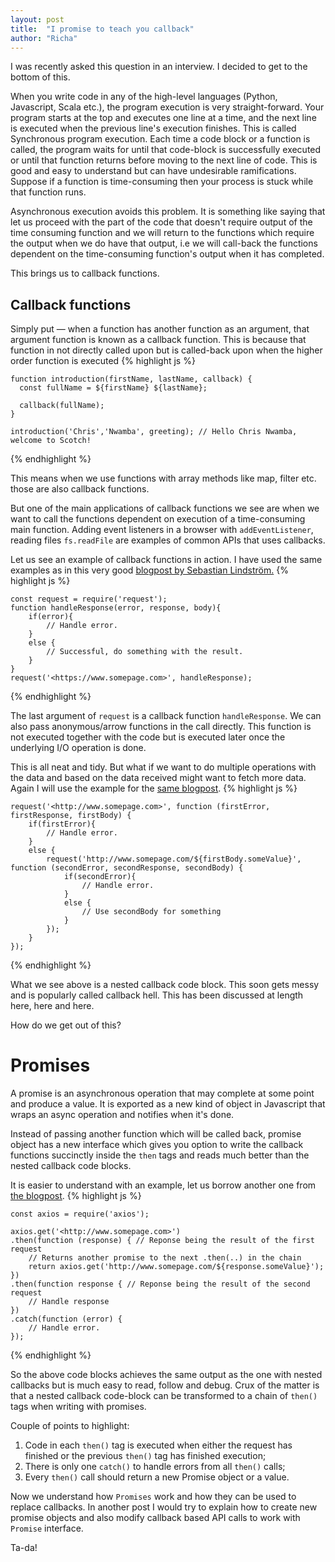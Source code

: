 ```yaml
---
layout: post
title:  "I promise to teach you callback"
author: "Richa"
---
```


I was recently asked this question in an interview. I decided to get to the bottom of this.

When you write code in any of the high-level languages (Python, Javascript, Scala etc.), the program execution is very straight-forward. Your program starts at the top and executes one line at a time, and the next line is executed when the previous line's execution finishes. This is called Synchronous program execution. Each time a code block or a function is called, the program waits for until that code-block is successfully executed or until that function returns before moving to the next line of code. This is good and easy to understand but can have undesirable ramifications. Suppose if a function is time-consuming then your process is stuck while that function runs.

Asynchronous execution avoids this problem. It is something like saying that let us proceed with the part of the code that doesn't require output of the time consuming function and we will return to the functions which require the output when we do have that output, i.e we will call-back the functions dependent on the time-consuming function's output when it has completed.

This brings us to callback functions.

## Callback functions

Simply put — when a function has another function as an argument, that argument function is known as a callback function. This is because that function in not directly called upon but is called-back upon when the higher order function is executed
 {% highlight js %}
    
    function introduction(firstName, lastName, callback) {
      const fullName = ${firstName} ${lastName};
    
      callback(fullName);
    }
    
    introduction('Chris','Nwamba', greeting); // Hello Chris Nwamba, welcome to Scotch!
{% endhighlight %}

This means when we use functions with array methods like map, filter etc. those are also callback functions.

But one of the main applications of callback functions we see are when we want to call the functions dependent on execution of a time-consuming main function. Adding event listeners in a browser with `addEventListener`, reading files `fs.readFile` are examples of common APIs that uses callbacks.

Let us see an example of callback functions in action. I have used the same examples as in this very good [blogpost by Sebastian Lindström.](https://medium.com/codebuddies/getting-to-know-asynchronous-javascript-callbacks-promises-and-async-await-17e0673281ee)
{% highlight js %}

    const request = require('request');
    function handleResponse(error, response, body){
        if(error){
            // Handle error.
        }
        else {
            // Successful, do something with the result.
        }
    }
    request('<https://www.somepage.com>', handleResponse);

{% endhighlight %}

The last argument of `request` is a callback function `handleResponse`. We can also pass anonymous/arrow functions in the call directly. This function is not executed together with the code but is executed later once the underlying I/O operation is done.

This is all neat and tidy. But what if we want to do multiple operations with the data and based on the data received might want to fetch more data. Again I will use the example for the [same blogpost](https://medium.com/codebuddies/getting-to-know-asynchronous-javascript-callbacks-promises-and-async-await-17e0673281ee).
{% highlight js %}

    request('<http://www.somepage.com>', function (firstError, firstResponse, firstBody) {
        if(firstError){
            // Handle error.
        }
        else {
            request('http://www.somepage.com/${firstBody.someValue}', function (secondError, secondResponse, secondBody) {
                if(secondError){
                    // Handle error.
                }
                else {
                    // Use secondBody for something
                }
            });
        }
    });

{% endhighlight %}


What we see above is a nested callback code block. This soon gets messy and is popularly called callback hell. This has been discussed at length here, here and here.

How do we get out of this?

# Promises

A promise is an asynchronous operation that may complete at some point and produce a value. It is exported as a new kind of object in Javascript that wraps an async operation and notifies when it's done.

Instead of passing another function which will be called back, promise object has a new interface which gives you option to write the callback functions succinctly inside the `then` tags and reads much better than the nested callback code blocks.

It is easier to understand with an example, let us borrow another one from [the blogpost](https://medium.com/codebuddies/getting-to-know-asynchronous-javascript-callbacks-promises-and-async-await-17e0673281ee).
{% highlight js %}

    const axios = require('axios');
    
    axios.get('<http://www.somepage.com>')
    .then(function (response) { // Reponse being the result of the first request
        // Returns another promise to the next .then(..) in the chain
        return axios.get('http://www.somepage.com/${response.someValue}');
    })
    .then(function response { // Reponse being the result of the second request
        // Handle response
    })
    .catch(function (error) {
        // Handle error.
    });

{% endhighlight %}


So the above code blocks achieves the same output as the one with nested callbacks but is much easy to read, follow and debug. Crux of the matter is that a nested callback code-block can be transformed to a chain of `then()` tags when writing with promises.

Couple of points to highlight:

1. Code in each `then()` tag is executed when either the request has finished or the previous `then()` tag has finished execution;
2. There is only one `catch()` to handle errors from all `then()` calls;
3. Every `then()` call should return a new Promise object or a value.

Now we understand how `Promises` work and how they can be used to replace callbacks. In another post I would try to explain how to create new promise objects and also modify callback based API calls to work with `Promise` interface.

Ta-da!





